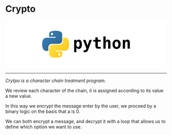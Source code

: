<h1> Crypto </h1>

<img src="../logo.png"></img>

<hr>

<p><em>Crytpo is a character chain treatment program.</em></p>

<p>We review each character of the chain, it is assigned according to its value a new value.</p>

<p>In this way we encrypt the message enter by the user, we proceed by a binary logic on the basis that a is 0.</p>

<p>We can both encrypt a message, and decrypt it with a loop that allows us to define which option we want to use.</p>
